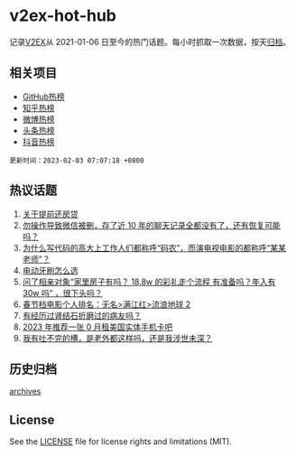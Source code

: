 # v2ex-hot-hub

 记录[V2EX](https://www.v2ex.com/)从 2021-01-06 日至今的热门话题。每小时抓取一次数据，按天[归档](archives)。
 
 ## 相关项目

- [GitHub热榜](https://github.com/snaildev/github-hot-hub)
- [知乎热榜](https://github.com/snaildev/zhihu-hot-hub)
- [微博热榜](https://github.com/snaildev/weibo-hot-hub)
- [头条热榜](https://github.com/snaildev/toutiao-hot-hub)
- [抖音热榜](https://github.com/snaildev/douyin-hot-hub)


 `更新时间：2023-02-03 07:07:18 +0800`

## 热议话题

1. [关于提前还房贷](https://www.v2ex.com/t/912480)
1. [勿操作导致微信被删，存了近 10 年的聊天记录全都没有了，还有恢复可能吗？](https://www.v2ex.com/t/912578)
1. [为什么写代码的高大上工作人们都称呼“码农”，而演电视电影的都称呼“某某老师”？](https://www.v2ex.com/t/912435)
1. [电动牙刷怎么选](https://www.v2ex.com/t/912484)
1. [问了相亲对象“家里房子有吗？ 18.8w 的彩礼走个流程 有准备吗？年入有 30w 吗” ，很下头吗？](https://www.v2ex.com/t/912450)
1. [春节档电影个人排名：无名>满江红>流浪地球 2](https://www.v2ex.com/t/912468)
1. [有经历过肾结石折磨过的病友吗？](https://www.v2ex.com/t/912590)
1. [2023 年推荐一张 0 月租美国实体手机卡吧](https://www.v2ex.com/t/912581)
1. [我有吐不完的槽，是老外都这样吗，还是我涉世未深？](https://www.v2ex.com/t/912727)

## 历史归档

[archives](archives)

## License

See the [LICENSE](LICENSE) file for license rights and limitations (MIT).
